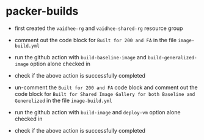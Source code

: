 # packer-builds

- first created the `vaidhee-rg` and `vaidhee-shared-rg` resource group

- comment out the code block for `Built for 200 and FA` in the file `image-build.yml`

- run the github action with `build-baseline-image` and `build-generalized-image` option alone checked in

- check if the above action is successfully completed

- un-comment the `Built for 200 and FA` code block and comment out the code block for `Built for Shared Image Gallery for both Baseline and Generelized` in the file `image-build.yml`

- run the github action with `build-image` and `deploy-vm` option alone checked in

- check if the above action is successfully completed